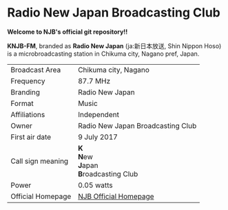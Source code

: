 # Radio New Japan Broadcasting Club

**Welcome to NJB's official git repository!!**

**KNJB-FM**, branded as **Radio New Japan** (ja:新日本放送, Shin Nippon Hoso) is a microbroadcasting station in Chikuma city, Nagano pref, Japan.

|||
|:----|----|
|Broadcast Area|Chikuma city, Nagano|
|Frequency|87.7 MHz|
|Branding|Radio New Japan|
|Format|Music|
|Affiliations|Independent|
|Owner|Radio New Japan Broadcasting Club|
|First air date|9 July 2017|
|Call sign meaning|**K**<br>**N**ew<br>**J**apan<br>**B**roadcasting Club|
|Power|0.05 watts|
|Official Homepage|[NJB Official Homepage](https://njb-fm.github.io)
